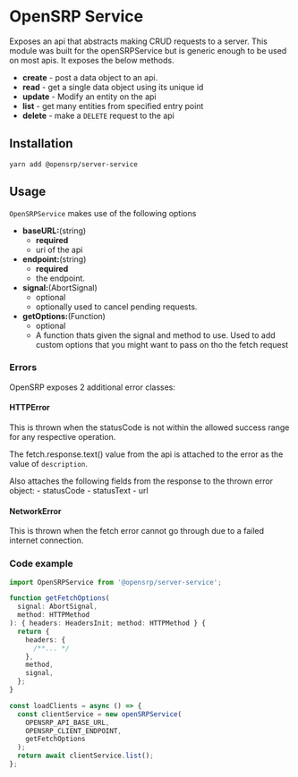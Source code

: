 # OpenSRP Service

Exposes an api that abstracts making CRUD requests to a server. This module was built for the openSRPService but is
generic enough to be used on most apis. It exposes the below methods.

- **create** - post a data object to an api.
- **read** - get a single data object using its unique id
- **update** - Modify an entity on the api
- **list** - get many entities from specified entry point
- **delete** - make a `DELETE` request to the api

## Installation

```node
yarn add @opensrp/server-service
```

## Usage

`OpenSRPService` makes use of the following options

- **baseURL:**(string)
  - **required**
  - uri of the api
- **endpoint:**(string)
  - **required**
  - the endpoint.
- **signal:**(AbortSignal)
  - optional
  - optionally used to cancel pending requests.
- **getOptions:**(Function)
  - optional
  - A function thats given the signal and method to use. Used to add custom options that you might want to pass on tho the fetch request

### Errors

OpenSRP exposes 2 additional error classes:

#### HTTPError

This is thrown when the statusCode is not within the allowed success range for any respective operation.

The fetch.response.text() value from the api is attached to the error as the value of `description`.

Also attaches the following fields from the response to the thrown error object: - statusCode - statusText - url

#### NetworkError

This is thrown when the fetch error cannot go through due to a failed internet connection.

### Code example

```typescript
import OpenSRPService from '@opensrp/server-service';

function getFetchOptions(
  signal: AbortSignal,
  method: HTTPMethod
): { headers: HeadersInit; method: HTTPMethod } {
  return {
    headers: {
      /**... */
    },
    method,
    signal,
  };
}

const loadClients = async () => {
  const clientService = new openSRPService(
    OPENSRP_API_BASE_URL,
    OPENSRP_CLIENT_ENDPOINT,
    getFetchOptions
  );
  return await clientService.list();
};
```
